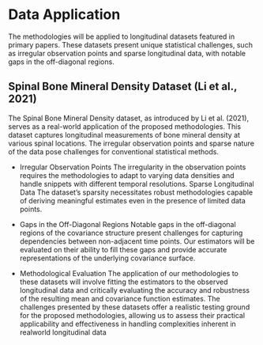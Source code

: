 

# Data Application
The methodologies will be applied to longitudinal datasets featured in primary papers. These datasets
present unique statistical challenges, such as irregular observation points and sparse longitudinal data, with
notable gaps in the off-diagonal regions.

## Spinal Bone Mineral Density Dataset (Li et al., 2021)
The Spinal Bone Mineral Density dataset, as introduced by Li et al. (2021), serves as a real-world application
of the proposed methodologies. This dataset captures longitudinal measurements of bone mineral density at
various spinal locations. The irregular observation points and sparse nature of the data pose challenges for
conventional statistical methods.

- Irregular Observation Points
The irregularity in the observation points requires the methodologies to adapt to varying data densities and
handle snippets with different temporal resolutions.
Sparse Longitudinal Data
The dataset’s sparsity necessitates robust methodologies capable of deriving meaningful estimates even in
the presence of limited data points.

- Gaps in the Off-Diagonal Regions
Notable gaps in the off-diagonal regions of the covariance structure present challenges for capturing dependencies between non-adjacent time points. Our estimators will be evaluated on their ability to fill these gaps
and provide accurate representations of the underlying covariance surface.

- Methodological Evaluation
The application of our methodologies to these datasets will involve fitting the estimators to the observed
longitudinal data and critically evaluating the accuracy and robustness of the resulting mean and covariance
function estimates.
The challenges presented by these datasets offer a realistic testing ground for the proposed methodologies,
allowing us to assess their practical applicability and effectiveness in handling complexities inherent in realworld longitudinal data




